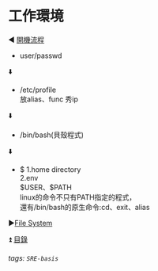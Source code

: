 # 工作環境
:arrow_backward: [開機流程](https://github.com/ict39/SRE-basis/blob/main/Startup.md)

* user/passwd  

:arrow_down:  
* /etc/profile  
放alias、func
秀ip

:arrow_down:  
* /bin/bash(貝殼程式)

:arrow_down:  
* $
1.home directory  
2.env  
\$USER、\$PATH  
linux的命令不只有PATH指定的程式，  
還有/bin/bash的原生命令:cd、exit、alias  

:arrow_forward:[File System]()  

:arrow_double_up: [目錄](https://github.com/ict39/SRE-basis/blob/main/README.md)  
###### tags: `SRE-basis`